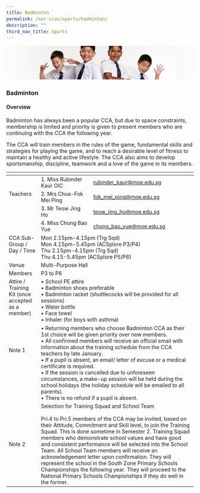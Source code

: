 ```yaml
---
title: Badminton
permalink: /our-ccas/sports/badminton/
description: ""
third_nav_title: Sports
---
```

![](/images/Sub-banner2.jpg)

### Badminton

#### Overview

  

Badminton has always been a popular CCA, but due to space constraints, membership is limited and priority is given to present members who are continuing with the CCA the following year. &nbsp;

The CCA will train members in the rules of the game, fundamental skills and strategies for playing the game, and to reach a desirable level of fitness to maintain a healthy and active lifestyle. The CCA also aims to develop sportsmanship, discipline, teamwork and a love of the game in its members.

<table><thead><tr><th></th><th></th><th></th></tr></thead><tbody><tr><td rowspan="3">Teachers<br><br></td><td>1. Miss Rubinder Kaur OIC</td><td><a href="mailto:rubinder_kaur@moe.edu.sg">rubinder_kaur@moe.edu.sg</a></td></tr><tr><td>2. Mrs Chua-Fok Mei Ping</td><td><a href="mailto:fok_mei_ping@moe.edu.sg">fok_mei_ping@moe.edu.sg</a></td></tr><tr><td>3. Mr Teow Jing Ho</td><td><a href="mailto:teow_jing_ho@moe.edu.sg">teow_jing_ho@moe.edu.sg</a></td></tr><tr><td></td><td>4. Miss Chong Bao Yue</td><td><a href="mailto:chong_bao_yue@moe.edu.sg">chong_bao_yue@moe.edu.sg</a></td></tr><tr><td>CCA Sub-Group /<br>Day / Time<br> <br></td><td colspan="2">Mon 2.15pm-4.15pm (Trg Sqd)<br>Mon 4.15pm-5.45pm (ACSplore P3/P4)<br>Thu 2.15pm-4.15pm (Trg Sqd)<br>Thu 4.15-5.45pm (ACSplore P5/P6) </td></tr><tr><td>Venue</td><td colspan="2">Multi-Purpose Hall</td></tr><tr><td>Members</td><td colspan="2">P3 to P6</td></tr><tr><td>Attire / Training Kit (once accepted as a member)<br><br></td><td colspan="2">• School PE attire<br>• Badminton shoes preferable<br>• Badminton racket (shuttlecocks will be provided for all sessions)<br>• Water bottle<br>• Face towel<br>• Inhaler (for boys with asthma) <br></td></tr><tr><td>Note 1<br><br><br><br><br></td><td colspan="2">• Returning members who choose Badminton CCA as their 1st choice will be given priority over new members.<br>• All confirmed members will receive an official email with information about the training schedule from the CCA teachers by late January.<br>• If a pupil is absent, an email/ letter of excuse or a medical certificate is required.<br>• If the session is cancelled due to unforeseen circumstances, a make-up session will be held during the school holidays (the holiday schedule will be emailed to all parents).<br>• There is no refund if a pupil is absent.</td></tr><tr><td>Note 2<br></td><td colspan="2">Selection for Training Squad and School Team<br><br>Pri.4 to Pri.5 members of the CCA may be invited, based on their Attitude, Commitment and Skill level, to join the Training Squad. This is done sometime in Semester 2. Training Squad members who demonstrate school values and have good and consistent performance will be selected into the School Team. All School Team members will receive an acknowledgement letter upon confirmation. They will represent the school in the South Zone Primary Schools Championships the following year. They will proceed to the National Primary Schools Championships if they do well in the former.</td></tr></tbody></table>